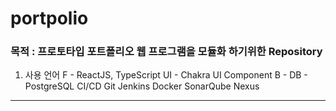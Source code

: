 # portpolio
### 목적 : 프로토타입 포트폴리오 웹 프로그램을 모듈화 하기위한 Repository

1. 사용 언어
F - ReactJS, TypeScript
UI - Chakra UI Component
B -
DB - PostgreSQL
  CI/CD Git Jenkins Docker SonarQube Nexus
<hr/>
